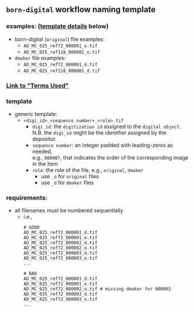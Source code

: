 ## `born-digital` workflow naming template

### examples: ([template details](#template) below)

  * born-digital (`original`) file examples:
    * `AD_MC_025_ref72_000001_o.tif`
    * `AD_MC_025_ref118_000001_o.tif`
  * `dmaker` file examples:
    * `AD_MC_025_ref72_000001_d.tif`
    * `AD_MC_025_ref118_000001_d.tif`


### [Link to "Terms Used"](./README.md#terms-used)
### template
* generic template:
  * `<digi_id>_<sequence number>_<role>.tif`
    * `digi_id`: the `digitization id` assigned to the `digital object`.  
     N.B. the `digi_id` might be the identifier assigned by the depositor.
    * `sequence number`: an integer padded with leading-zeros as needed,  
    e.g., `000007`, that indicates the order of the corresponding image in the item  
    * `role`: the role of the file, e.g., `original`, `dmaker`
      * use `_o` for `original` files
      * use `_d` for `dmaker` files

### requirements:
* all filenames must be numbered sequentially
  * i.e., 
    ```
    # GOOD
    AD_MC_025_ref72_000001_d.tif
    AD_MC_025_ref72_000001_o.tif
    AD_MC_025_ref72_000002_d.tif
    AD_MC_025_ref72_000002_o.tif
    AD_MC_025_ref72_000003_d.tif
    AD_MC_025_ref72_000003_o.tif
    ...

    # BAD 
    AD_MC_025_ref72_000001_d.tif
    AD_MC_025_ref72_000001_o.tif 
    AD_MC_025_ref72_000002_o.tif # missing dmaker for 000002
    AD_MC_025_ref72_000003_d.tif
    AD_MC_025_ref72_000003_o.tif
    ...
    ```
